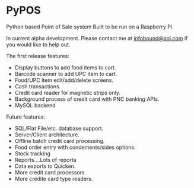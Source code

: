 # PyPOS
Python based Point of Sale system
Built to be run on a Raspberry Pi.

In current alpha development.  Please contact me at infobound@aol.com if you would like to help out.  

The first release features:
- Display buttons to add food items to cart.
- Barcode scanner to add UPC item to cart.
- Food/UPC item edit/add/delete screens.
- Cash transactions.
- Credit card reader for magnetic strips only.
- Background process of credit card with PNC banking APIs.
- MySQL backend

Future features:
- SQL/Flat File/etc. database support.
- Server/Client architecture.
- Offline batch credit card processing.
- Food order entry with condements/sides options.
- Stock tracking
- Reports....Lots of reporta
- Data exports to Quicken.
- More credit card processors
- More credite card type readers.

